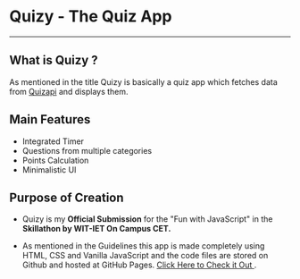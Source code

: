 # Quizy - The Quiz App

---

## What is Quizy ?

As mentioned in the title Quizy is basically a quiz app which fetches data from [Quizapi](https://quizapi.io/) and displays them.

## Main Features

- Integrated Timer
- Questions from multiple categories
- Points Calculation
- Minimalistic UI

## Purpose of Creation

- Quizy is my <b>Official Submission</b> for the "Fun with JavaScript" in the <b>Skillathon by WIT-IET On Campus CET.</b>

- As mentioned in the Guidelines this app is made completely using HTML, CSS and Vanilla JavaScript and the code files are stored on Github and hosted at GitHub Pages. [Click Here to Check it Out ](https://aswinasok.github.io/Quizy/).
